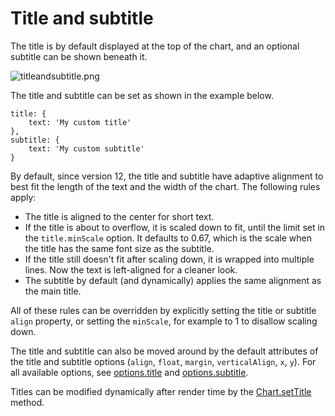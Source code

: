 Title and subtitle
==================

The title is by default displayed at the top of the chart, and an optional subtitle can be shown beneath it.

![titleandsubtitle.png](titleandsubtitle.png)

The title and subtitle can be set as shown in the example below.


    title: {
        text: 'My custom title'
    },
    subtitle: {
        text: 'My custom subtitle'
    }

By default, since version 12, the title and subtitle have adaptive alignment to best fit the length of the text and the width of the chart. The following rules apply:
* The title is aligned to the center for short text.
* If the title is about to overflow, it is scaled down to fit, until the limit set in the `title.minScale` option. It defaults to 0.67, which is the scale when the title has the same font size as the subtitle.
* If the title still doesn't fit after scaling down, it is wrapped into multiple lines. Now the text is left-aligned for a cleaner look.
* The subtitle by default (and dynamically) applies the same alignment as the main title.

All of these rules can be overridden by explicitly setting the title or subtitle `align` property, or setting the `minScale`, for example to 1 to disallow scaling down.

The title and subtitle can also be moved around by the default attributes of the title and subtitle options (`align`, `float`, `margin`, `verticalAlign`, `x`, `y`). For all available options, see [options.title](https://api.highcharts.com/highcharts/title) and [options.subtitle](https://api.highcharts.com/highcharts/subtitle).

Titles can be modified dynamically after render time by the [Chart.setTitle](https://api.highcharts.com/class-reference/Highcharts.Chart#setTitle) method.